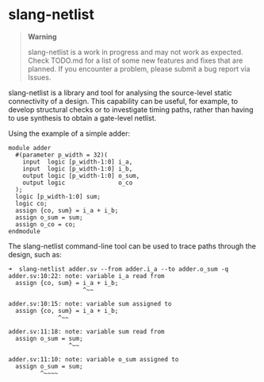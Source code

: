 slang-netlist
=============

> **Warning**
>
> slang-netlist is a work in progress and may not work as expected. Check
> TODO.md for a list of some new features and fixes that are planned. If you
> encounter a problem, please submit a bug report via Issues.

slang-netlist is a library and tool for analysing the source-level static
connectivity of a design. This capability can be useful, for example, to
develop structural checks or to investigate timing paths, rather than having to
use synthesis to obtain a gate-level netlist.

Using the example of a simple adder:
```
module adder
  #(parameter p_width = 32)(
    input  logic [p_width-1:0] i_a,
    input  logic [p_width-1:0] i_b,
    output logic [p_width-1:0] o_sum,
    output logic               o_co
  );
  logic [p_width-1:0] sum;
  logic co;
  assign {co, sum} = i_a + i_b;
  assign o_sum = sum;
  assign o_co = co;
endmodule
```

The slang-netlist command-line tool can be used to trace paths through the
design, such as:
```
➜  slang-netlist adder.sv --from adder.i_a --to adder.o_sum -q
adder.sv:10:22: note: variable i_a read from
  assign {co, sum} = i_a + i_b;
                     ^~~

adder.sv:10:15: note: variable sum assigned to
  assign {co, sum} = i_a + i_b;
              ^~~

adder.sv:11:18: note: variable sum read from
  assign o_sum = sum;
                 ^~~

adder.sv:11:10: note: variable o_sum assigned to
  assign o_sum = sum;
         ^~~~~
```

